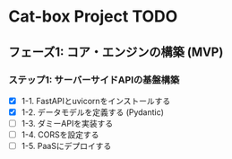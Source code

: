 # Cat-box Project TODO

## フェーズ1: コア・エンジンの構築 (MVP)

### ステップ1: サーバーサイドAPIの基盤構築
- [x] 1-1. FastAPIとuvicornをインストールする
- [x] 1-2. データモデルを定義する (Pydantic)
- [ ] 1-3. ダミーAPIを実装する
- [ ] 1-4. CORSを設定する
- [ ] 1-5. PaaSにデプロイする
